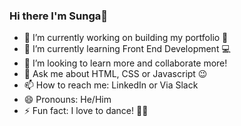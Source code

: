 ### Hi there I'm Sunga👋

- 🔭 I’m currently working on building my portfolio 📖
- 🌱 I’m currently learning Front End Development 💻
- 👯 I’m looking to learn more and collaborate more!
- 💬 Ask me about HTML, CSS or Javascript 😉
- 📫 How to reach me: LinkedIn or Via Slack 
- 😄 Pronouns: He/Him
- ⚡ Fun fact: I love to dance! 🕺💃
